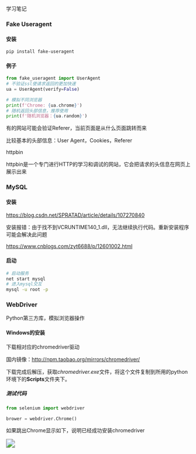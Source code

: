 学习笔记



### Fake Useragent

#### 安装

```bash
pip install fake-useragent
```

#### 例子

```python
from fake_useragent import UserAgent
# 不验证ssl使请求返回的更加快速
ua = UserAgent(verify=False)

# 模拟不同浏览器
print(f'Chrome: {ua.chrome}')
# 随机返回头部信息，推荐使用
print(f'随机浏览器：{ua.random}')
```

有的网站可能会验证Referer，当前页面是从什么页面跳转而来

比较基本的头部信息：User Agent，Cookies，Referer

httpbin

httpbin是一个专门进行HTTP的学习和调试的网站，它会把请求的头信息在网页上展示出来

### MySQL

#### 安装

https://blog.csdn.net/SPRATAD/article/details/107270840

安装报错：由于找不到VCRUNTIME140_1.dll，无法继续执行代码。重新安装程序可能会解决此问题

https://www.cnblogs.com/zyt6688/p/12601002.html

#### 启动

```bash
# 启动服务
net start mysql
# 进入mysql交互
mysql -u root -p
```



### WebDriver

Python第三方库，模拟浏览器操作

#### Windows的安装

下载相对应的chromedriver驱动

国内镜像：http://npm.taobao.org/mirrors/chromedriver/

下载完成后解压，获取*chromedriver.exe*文件，将这个文件复制到所用的python环境下的**Scripts**文件夹下。

##### 测试代码

```python
from selenium import webdriver

brower = webdriver.Chrome()
```

如果跳出Chrome显示如下，说明已经成功安装chromedriver

<img src="https://img2018.cnblogs.com/blog/1185301/201903/1185301-20190315104214208-456362436.png" style="zoom: 150%;" /> 

